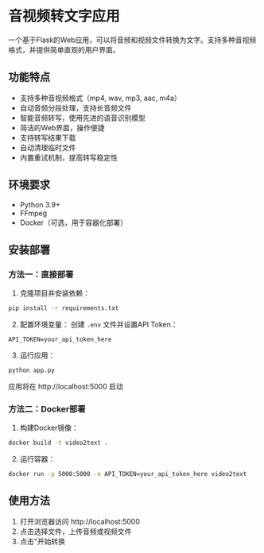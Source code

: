 # 音视频转文字应用

一个基于Flask的Web应用，可以将音频和视频文件转换为文字。支持多种音视频格式，并提供简单直观的用户界面。

## 功能特点

- 支持多种音视频格式（mp4, wav, mp3, aac, m4a）
- 自动音频分段处理，支持长音频文件
- 智能音频转写，使用先进的语音识别模型
- 简洁的Web界面，操作便捷
- 支持转写结果下载
- 自动清理临时文件
- 内置重试机制，提高转写稳定性

## 环境要求

- Python 3.9+
- FFmpeg
- Docker（可选，用于容器化部署）

## 安装部署

### 方法一：直接部署

1. 克隆项目并安装依赖：
```bash
pip install -r requirements.txt
```

2. 配置环境变量：
创建 `.env` 文件并设置API Token：
```
API_TOKEN=your_api_token_here
```

3. 运行应用：
```bash
python app.py
```
应用将在 http://localhost:5000 启动

### 方法二：Docker部署

1. 构建Docker镜像：
```bash
docker build -t video2text .
```

2. 运行容器：
```bash
docker run -p 5000:5000 -e API_TOKEN=your_api_token_here video2text
```

## 使用方法

1. 打开浏览器访问 http://localhost:5000
2. 点击选择文件，上传音频或视频文件
3. 点击"开始转换